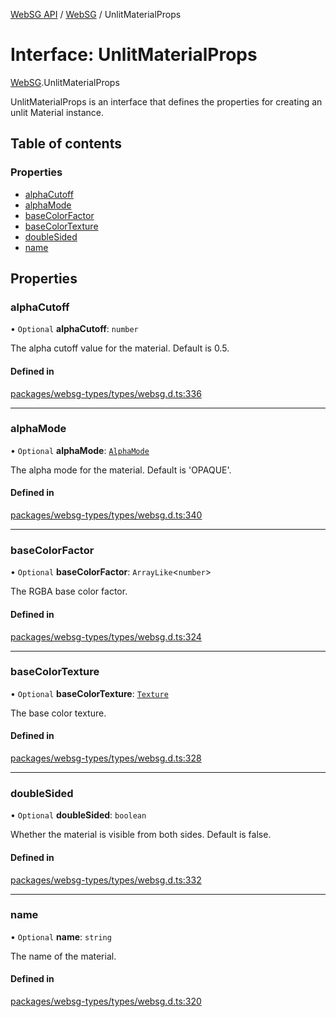 [WebSG API](../README.md) / [WebSG](../modules/WebSG.md) / UnlitMaterialProps

# Interface: UnlitMaterialProps

[WebSG](../modules/WebSG.md).UnlitMaterialProps

UnlitMaterialProps is an interface that defines the properties for creating an unlit Material instance.

## Table of contents

### Properties

- [alphaCutoff](WebSG.UnlitMaterialProps.md#alphacutoff)
- [alphaMode](WebSG.UnlitMaterialProps.md#alphamode)
- [baseColorFactor](WebSG.UnlitMaterialProps.md#basecolorfactor)
- [baseColorTexture](WebSG.UnlitMaterialProps.md#basecolortexture)
- [doubleSided](WebSG.UnlitMaterialProps.md#doublesided)
- [name](WebSG.UnlitMaterialProps.md#name)

## Properties

### alphaCutoff

• `Optional` **alphaCutoff**: `number`

The alpha cutoff value for the material. Default is 0.5.

#### Defined in

[packages/websg-types/types/websg.d.ts:336](https://github.com/thirdroom/thirdroom/blob/3d97b348/packages/websg-types/types/websg.d.ts#L336)

___

### alphaMode

• `Optional` **alphaMode**: [`AlphaMode`](../modules/WebSG.md#alphamode-1)

The alpha mode for the material. Default is 'OPAQUE'.

#### Defined in

[packages/websg-types/types/websg.d.ts:340](https://github.com/thirdroom/thirdroom/blob/3d97b348/packages/websg-types/types/websg.d.ts#L340)

___

### baseColorFactor

• `Optional` **baseColorFactor**: `ArrayLike`<`number`\>

The RGBA base color factor.

#### Defined in

[packages/websg-types/types/websg.d.ts:324](https://github.com/thirdroom/thirdroom/blob/3d97b348/packages/websg-types/types/websg.d.ts#L324)

___

### baseColorTexture

• `Optional` **baseColorTexture**: [`Texture`](../classes/WebSG.Texture.md)

The base color texture.

#### Defined in

[packages/websg-types/types/websg.d.ts:328](https://github.com/thirdroom/thirdroom/blob/3d97b348/packages/websg-types/types/websg.d.ts#L328)

___

### doubleSided

• `Optional` **doubleSided**: `boolean`

Whether the material is visible from both sides. Default is false.

#### Defined in

[packages/websg-types/types/websg.d.ts:332](https://github.com/thirdroom/thirdroom/blob/3d97b348/packages/websg-types/types/websg.d.ts#L332)

___

### name

• `Optional` **name**: `string`

The name of the material.

#### Defined in

[packages/websg-types/types/websg.d.ts:320](https://github.com/thirdroom/thirdroom/blob/3d97b348/packages/websg-types/types/websg.d.ts#L320)
